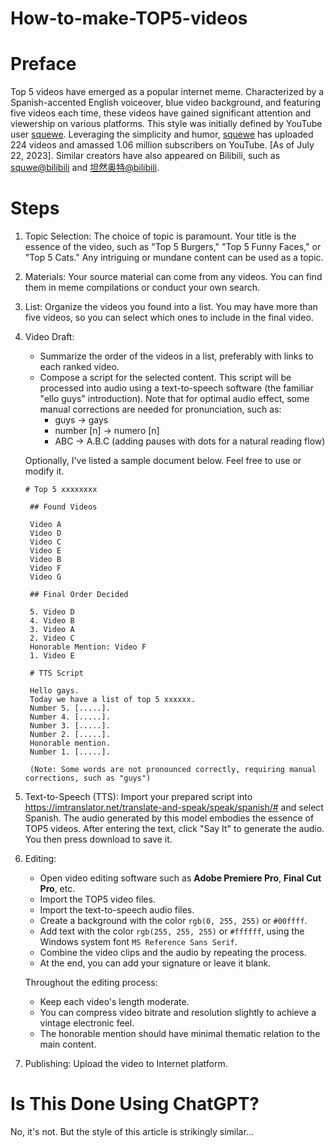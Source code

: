# How-to-make-TOP5-videos

# Preface

Top 5 videos have emerged as a popular internet meme. Characterized by a Spanish-accented English voiceover, blue video background, and featuring five videos each time, these videos have gained significant attention and viewership on various platforms. This style was initially defined by YouTube user [squewe](https://www.youtube.com/@squewe). Leveraging the simplicity and humor, [squewe](https://www.youtube.com/@squewe) has uploaded 224 videos and amassed 1.06 million subscribers on YouTube. [As of July 22, 2023]. Similar creators have also appeared on Bilibili, such as [squwe@bilibili](https://space.bilibili.com/1211770205) and [坦然奥特@bilibili](https://space.bilibili.com/2014827662).

# Steps

1. Topic Selection: The choice of topic is paramount. Your title is the essence of the video, such as "Top 5 Burgers," "Top 5 Funny Faces," or "Top 5 Cats." Any intriguing or mundane content can be used as a topic.

2. Materials: Your source material can come from any videos. You can find them in meme compilations or conduct your own search.

3. List: Organize the videos you found into a list. You may have more than five videos, so you can select which ones to include in the final video.

4. Video Draft:
   - Summarize the order of the videos in a list, preferably with links to each ranked video.
   - Compose a script for the selected content. This script will be processed into audio using a text-to-speech software (the familiar "ello guys" introduction). Note that for optimal audio effect, some manual corrections are needed for pronunciation, such as:
      - guys -> gays
      - number [n] -> numero [n]
      - ABC -> A.B.C (adding pauses with dots for a natural reading flow)

   Optionally, I've listed a sample document below. Feel free to use or modify it.
   ```
   # Top 5 xxxxxxxx

    ## Found Videos

    Video A
    Video D
    Video C
    Video E
    Video B
    Video F
    Video G

    ## Final Order Decided

    5. Video D
    4. Video B
    3. Video A
    2. Video C
    Honorable Mention: Video F
    1. Video E

    # TTS Script

    Hello gays.
    Today we have a list of top 5 xxxxxx.
    Number 5. [.....]. 
    Number 4. [.....].
    Number 3. [.....].
    Number 2. [.....].
    Honorable mention.
    Number 1. [.....].

    (Note: Some words are not pronounced correctly, requiring manual corrections, such as "guys")
   ```

5. Text-to-Speech (TTS): Import your prepared script into https://imtranslator.net/translate-and-speak/speak/spanish/# and select Spanish. The audio generated by this model embodies the essence of TOP5 videos. After entering the text, click "Say It" to generate the audio. You then press download to save it.

6. Editing:
   - Open video editing software such as **Adobe Premiere Pro**, **Final Cut Pro**, etc.
   - Import the TOP5 video files.
   - Import the text-to-speech audio files.
   - Create a background with the color `rgb(0, 255, 255)` or `#00ffff`.
   - Add text with the color `rgb(255, 255, 255)` or `#ffffff`, using the Windows system font `MS Reference Sans Serif`.
   - Combine the video clips and the audio by repeating the process.
   - At the end, you can add your signature or leave it blank.

   Throughout the editing process:
   - Keep each video's length moderate.
   - You can compress video bitrate and resolution slightly to achieve a vintage electronic feel.
   - The honorable mention should have minimal thematic relation to the main content.

7. Publishing: Upload the video to Internet platform.

# Is This Done Using ChatGPT?

No, it's not. But the style of this article is strikingly similar...
